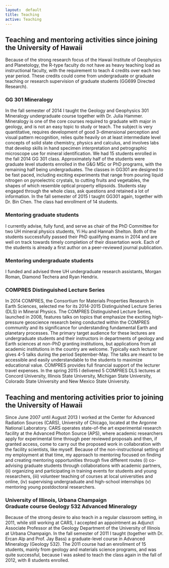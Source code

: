```yaml
---
layout:  default
title: Teaching
active: Teaching
---
```


<h2>Teaching and mentoring activities since joining the University of Hawaii </h2>
Because of the strong research focus of the Hawaii Institute of Geophysics and Planetology, the R-type faculty do not have as heavy teaching load as instructional faculty, with the requirement to teach 4 credits over each two year period. These credits could come from undergraduate or graduate teaching or research supervision of graduate students (GG699 Directed Research). 
<h3>GG 301 Mineralogy</h3>
In the fall semester of 2014 I taught the Geology and Geophysics 301 Mineralogy undergraduate course together with Dr. Julia Hammer. Mineralogy is one of the core courses required to graduate with major in geology, and is not an easy topic to study or teach. The subject is very quantitative, requires development of good 3-dimensional perception and visual pattern recognition, relies quite heavily on at least intermediate level concepts of solid state chemistry, physics and calculus, and involves labs that develop skills in hand specimen interpretation and petrographic microscope use for mineral identification. We had 15 students enrolled in the fall 2014 GG 301 class. Approximately half of the students were graduate level students enrolled in the G&G MSc or PhD programs, with the remaining half being undergraduates. 
The classes in GG301 are designed to be fast paced, including exciting experiments that range from pouring liquid nitrogen on pyroelectric crystals, to cutting fruits and vegetables, the shapes of which resemble optical property ellipsoids. Students stay engaged through the whole class, ask questions and retained a lot of information. 
In the fall semester of 2015 I taught GG301 again, together with Dr. Bin Chen. The class had enrollment of 14 students.
<h3>Mentoring graduate students</h3>
I currently advise, fully fund, and serve as chair of the PhD Committee for two UH mineral physics students, Yi Hu and Hannah Shelton. Both of the students successfully passed their PhD qualifying exams in 2014 and are well on track towards timely completion of their dissertation work. Each of the students is already a first author on a peer-reviewed journal publication.  
<h3>Mentoring undergraduate students</h3>
I funded and advised three UH undergraduate research assistants, Morgan Roman, Diamond Techera and Ryan Hendrix.
<h3>COMPRES Distinguished Lecture Series</h3>
In 2014 COMPRES, the Consortium for Materials Properties Research in Earth Sciences, selected me for its 2014-2015 Distinguished Lecture Series (DLS) in Mineral Physics. The COMPRES Distinguished Lecture Series, launched in 2008, features talks on topics that emphasize the exciting high-pressure geoscience research being conducted within the COMPRES community and its significance for understanding fundamental Earth and planetary processes. The primary target audience for these lectures are undergraduate students and their instructors in departments of geology and Earth sciences at non-PhD granting institutions, but applications from all academic institutions in the country are welcome. Typically each lecturer gives 4-5 talks during the period September-May. The talks are meant to be accessible and easily understandable to the students to maximize educational value. COMPRES provides full financial support of the lecturer travel expenses. In the spring 2015 I delivered 5 COMPRES DLS lectures at Concord University, Illinois State University, Michigan State University, Colorado State University and New Mexico State University. 

<h2>Teaching and mentoring activities prior to joining the University of Hawaii</h2>
Since June 2007 until August 2013 I worked at the Center for Advanced Radiation Sources (CARS), University of Chicago, located at the Argonne National Laboratory. CARS operates state-of-the art experimental research facility at the Advanced Photon Source (APS), where academic researchers apply for experimental time through peer reviewed proposals and then, if granted access, come to carry out the proposed work in collaboration with the facility scientists, like myself. Because of the non-instructional setting of my employment at that time, my approach to mentoring focused on finding and creating mentoring opportunities through five different routes (i) co-advising graduate students through collaborations with academic partners, (ii) organizing and participating in training events for students and young researchers, (iii) volunteer teaching of courses at local universities and online, (iv) supervising undergraduate and high-school internships (v) mentoring young postdoctoral researchers. 

<h3>University of Illinois, Urbana Champaign
<br>
Graduate course Geology 532 Advanced Mineralogy</h3>
Because of the strong desire to also teach in a regular classroom setting, in 2011, while still working at CARS, I accepted an appointment as Adjunct Associate Professor at the Geology Department of the University of Illinois at Urbana Champaign. In the fall semester of 2011 I taught (together with Dr. Ercan Alp and Prof. Jay Bass) a graduate-level course in Advanced Mineralogy (Geology 532).  The 2011 course had an enrollment of 15 students, mainly from geology and materials science programs, and was quite successful, because I was asked to teach the class again in the fall of 2012, with 8 students enrolled. 



